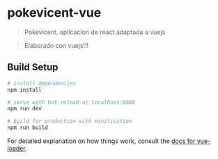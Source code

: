 # pokevicent-vue

> Pokevicent, aplicacion de react adaptada a vuejs

 > Elaborado con vuejs!!!

## Build Setup

``` bash
# install dependencies
npm install

# serve with hot reload at localhost:8080
npm run dev

# build for production with minification
npm run build
```

For detailed explanation on how things work, consult the [docs for vue-loader](http://vuejs.github.io/vue-loader).
